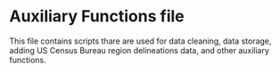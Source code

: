 # Auxiliary Functions file

This file contains scripts thare are used for data cleaning, data storage, adding US Census Bureau region delineations data, and other auxiliary functions.